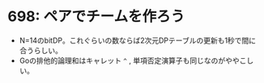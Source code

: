 # 698: ペアでチームを作ろう

- N=14のbitDP。これぐらいの数ならば2次元DPテーブルの更新も1秒で間に合うらしい。
- Goの排他的論理和はキャレット `^` , 単項否定演算子も同じなのがややこしい。

